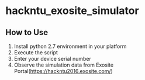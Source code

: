 # hackntu_exosite_simulator
## How to Use
1. Install python 2.7 environment in your platform
2. Execute the script
3. Enter your device serial number
4. Observe the simulation data from Exosite Portal(https://hackntu2016.exosite.com/)
